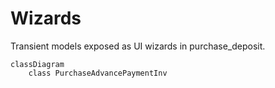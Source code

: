 # Wizards

Transient models exposed as UI wizards in purchase_deposit.

```mermaid
classDiagram
    class PurchaseAdvancePaymentInv
```
